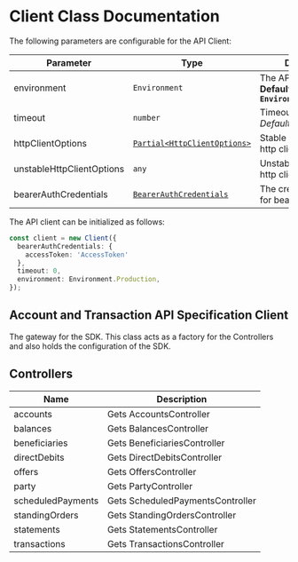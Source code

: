 
# Client Class Documentation

The following parameters are configurable for the API Client:

| Parameter | Type | Description |
|  --- | --- | --- |
| environment | `Environment` | The API environment. <br> **Default: `Environment.Production`** |
| timeout | `number` | Timeout for API calls.<br>*Default*: `0` |
| httpClientOptions | [`Partial<HttpClientOptions>`](../doc/http-client-options.md) | Stable configurable http client options. |
| unstableHttpClientOptions | `any` | Unstable configurable http client options. |
| bearerAuthCredentials | [`BearerAuthCredentials`](auth/oauth-2-bearer-token.md) | The credential object for bearerAuth |

The API client can be initialized as follows:

```ts
const client = new Client({
  bearerAuthCredentials: {
    accessToken: 'AccessToken'
  },
  timeout: 0,
  environment: Environment.Production,
});
```

## Account and Transaction API Specification Client

The gateway for the SDK. This class acts as a factory for the Controllers and also holds the configuration of the SDK.

## Controllers

| Name | Description |
|  --- | --- |
| accounts | Gets AccountsController |
| balances | Gets BalancesController |
| beneficiaries | Gets BeneficiariesController |
| directDebits | Gets DirectDebitsController |
| offers | Gets OffersController |
| party | Gets PartyController |
| scheduledPayments | Gets ScheduledPaymentsController |
| standingOrders | Gets StandingOrdersController |
| statements | Gets StatementsController |
| transactions | Gets TransactionsController |

